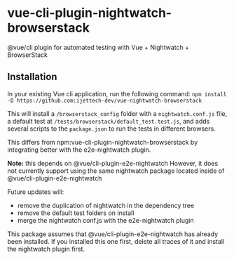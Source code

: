# vue-cli-plugin-nightwatch-browserstack

@vue/cli plugin for automated testing with Vue + Nightwatch + BrowserStack

## Installation

In your existing Vue cli application, run the following command:
`npm install -D https://github.com:ijettech-dev/vue-nightwatch-browserstack`

This will install a `/browserstack_config` folder with a `nightwatch.conf.js` file, a default test at `/tests/browserstack/default_test.test.js`, and adds several scripts to the `package.json` to run the tests in different browsers.

This differs from npm:vue-cli-plugin-nightwatch-browserstack by integrating better with the e2e-nightwatch plugin.

**Note:** this depends on @vue/cli-plugin-e2e-nightwatch
However, it does not currently support using the same nightwatch package located inside of @vue/cli-plugin-e2e-nightwatch

Future updates will:

* remove the duplication of nightwatch in the dependency tree
* remove the default test folders on install
* merge the nightwatch conf.js with the e2e-nightwatch plugin

This package assumes that @vue/cli-plugin-e2e-nightwatch has already been installed. If you installed this one first, delete all traces of it and install the nightwatch plugin first.
